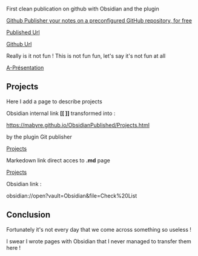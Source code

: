 First clean publication on github with Obsidian and the plugin 

[Github Publisher your notes on a preconfigured GitHub repository, for free](https://github.com/ObsidianPublisher/obsidian-github-publisher)

[Published Url](https://mabyre.github.io/ObsidianPublished/)

[Github Url](https://github.com/mabyre/ObsidianPublished)

Really is it not fun ! This is not fun fun, let's say it's not fun at all

[A-Présentation](https://mabyre.github.io/ObsidianPublished/A-Présentation)
## Projects

Here I add a page to describe projects

Obsidian internal link **\[\[ ]]** transformed into :

https://mabyre.github.io/ObsidianPublished/Projects.html

by the plugin Git publisher

[Projects](Projects.md)

Markedown link direct acces to **.md** page

[Projects](https://mabyre.github.io/ObsidianPublished/Projects)

Obsidian link :

obsidian://open?vault=Obsidian&file=Check%20List

## Conclusion

Fortunately it's not every day that we come across something so useless !

I swear I wrote pages with Obsidian that I never managed to transfer them here !




